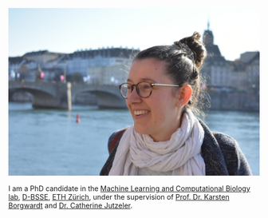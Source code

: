 
![alt text](https://github.com/lbourguignon/lbourguignon.github.io/blob/main/photo.jpeg?raw=true)

I am a PhD candidate in the [Machine Learning and Computational Biology lab](https://bsse.ethz.ch/mlcb), [D-BSSE](https://bsse.ethz.ch), [ETH Zürich](https://ethz.ch/en.html), under the supervision of [Prof. Dr. Karsten Borgwardt](https://bsse.ethz.ch/mlcb/karsten.html) and [Dr. Catherine Jutzeler](https://scholar.google.ch/citations?user=vaHQ8NEAAAAJ&hl=en).

